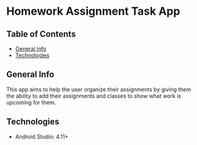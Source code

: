 # Homework Assignment Task App

## Table of Contents
* [General info](#general-info)
* [Technologies](#technologies)

## General Info
This app aims to help the user organize their assignments by giving them the ability to add their assignments and classes to show what work is upcoming for them. 

## Technologies
* Android Studio: 4.11+
